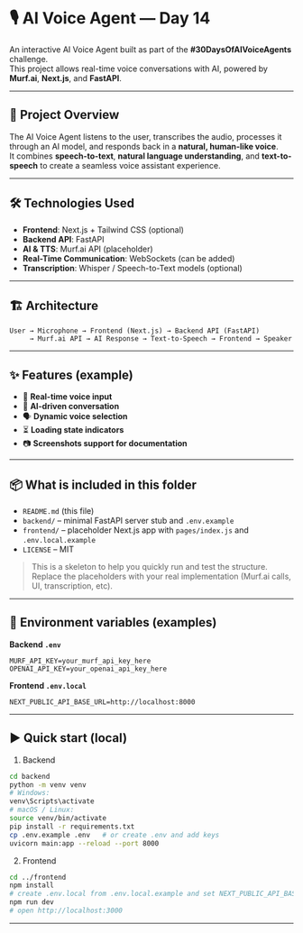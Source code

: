 # 🎙️ AI Voice Agent — Day 14

An interactive AI Voice Agent built as part of the **#30DaysOfAIVoiceAgents** challenge.  
This project allows real-time voice conversations with AI, powered by **Murf.ai**, **Next.js**, and **FastAPI**.

---

## 🚀 Project Overview

The AI Voice Agent listens to the user, transcribes the audio, processes it through an AI model, and responds back in a **natural, human-like voice**.  
It combines **speech-to-text**, **natural language understanding**, and **text-to-speech** to create a seamless voice assistant experience.

---

## 🛠️ Technologies Used

- **Frontend**: Next.js + Tailwind CSS (optional)
- **Backend API**: FastAPI
- **AI & TTS**: Murf.ai API (placeholder)
- **Real-Time Communication**: WebSockets (can be added)
- **Transcription**: Whisper / Speech-to-Text models (optional)

---

## 🏗️ Architecture

```
User → Microphone → Frontend (Next.js) → Backend API (FastAPI)
     → Murf.ai API → AI Response → Text-to-Speech → Frontend → Speaker
```

---

## ✨ Features (example)

- 🎤 **Real-time voice input**
- 🧠 **AI-driven conversation**
- 🗣️ **Dynamic voice selection**
- ⏳ **Loading state indicators**
- 📷 **Screenshots support for documentation**

---

## 📦 What is included in this folder

- `README.md` (this file)
- `backend/` – minimal FastAPI server stub and `.env.example`
- `frontend/` – placeholder Next.js app with `pages/index.js` and `.env.local.example`
- `LICENSE` – MIT

> This is a skeleton to help you quickly run and test the structure. Replace the placeholders with your real implementation (Murf.ai calls, UI, transcription, etc).

---

## 🔑 Environment variables (examples)

**Backend `.env`**
```
MURF_API_KEY=your_murf_api_key_here
OPENAI_API_KEY=your_openai_api_key_here
```

**Frontend `.env.local`**
```
NEXT_PUBLIC_API_BASE_URL=http://localhost:8000
```

---

## ▶️ Quick start (local)

1. Backend
```bash
cd backend
python -m venv venv
# Windows:
venv\Scripts\activate
# macOS / Linux:
source venv/bin/activate
pip install -r requirements.txt
cp .env.example .env   # or create .env and add keys
uvicorn main:app --reload --port 8000
```

2. Frontend
```bash
cd ../frontend
npm install
# create .env.local from .env.local.example and set NEXT_PUBLIC_API_BASE_URL
npm run dev
# open http://localhost:3000
```

---



